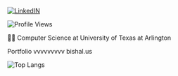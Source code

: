 <!-- https://img.shields.io/static/v1?label=LinkedIN&message=%20&color=blue&logo=linkedin -->
[![LinkedIN](https://img.shields.io/static/v1?label=LinkedIN&message=%20&color=blue&logo=linkedin)](https://www.linkedin.com/in/bishal0922/) 
<!--[![Portfolio](https://img.shields.io/static/v1?label=Portfolio&message=%20&color=green)](https://www.bishalgiri.com/)-->
![Profile Views](https://komarev.com/ghpvc/?username=bishal0922&color=lightgrey)

👨‍🎓 Computer Science at University of Texas at Arlington  

Portfolio 
vvvvvvvvv
bishal.us

<!--![GitHub stats](https://github-readme-stats.vercel.app/api?username=bishal0922&show_icons=true&theme=github_dark)  -->
![Top Langs](https://github-readme-stats.vercel.app/api/top-langs/?username=bishal0922&layout=compact)

